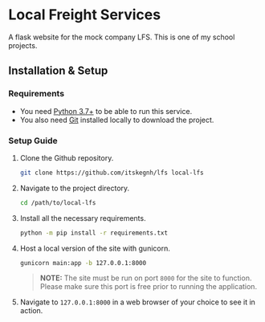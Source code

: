 # Local Freight Services
A flask website for the mock company LFS. This is one of my school projects.

## Installation & Setup
### Requirements
 - You need [Python 3.7+](http://python.org/downloads) to be able to run this service.
 - You also need [Git](https://git-scm.com/downloads) installed locally to download the project.

### Setup Guide
1. Clone the Github repository.
    ```sh
    git clone https://github.com/itskegnh/lfs local-lfs
    ```

1. Navigate to the project directory.
    ```sh
    cd /path/to/local-lfs
    ```

1. Install all the necessary requirements.
    ```sh
    python -m pip install -r requirements.txt
    ```

1. Host a local version of the site with gunicorn.
    ```sh
    gunicorn main:app -b 127.0.0.1:8000
    ```
    > **NOTE:** The site must be run on port `8000` for the site to function. Please make sure this port is free prior to running the application.

1. Navigate to `127.0.0.1:8000` in a web browser of your choice to see it in action.